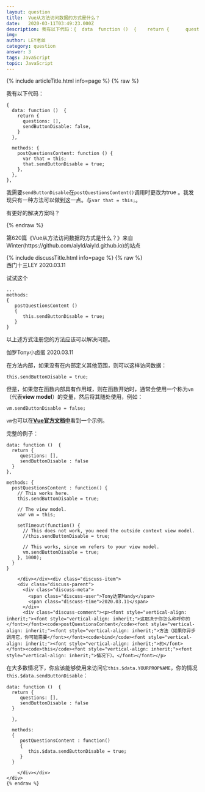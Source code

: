 ```yaml
---
layout: question
title:  Vue从方法访问数据的方式是什么？
date:   2020-03-11T03:49:23.000Z
description: 我有以下代码：{  data  function ()  {    return {      questions  \[\],      sen...
img: 
author: LEY老丝
category: question
answer: 3
tags: JavaScript
topic: JavaScript
---
```

<div class="article-root">
  <div class="article">
    {% include articleTitle.html info=page %}
    {% raw %}
    <div class="article-content"><p><font style="vertical-align: inherit;"><font style="vertical-align: inherit;">我有以下代码：</font></font></p>

<pre><code>{<font></font>
  data: function ()  {<font></font>
    return {<font></font>
      questions: [],<font></font>
      sendButtonDisable: false,<font></font>
    }<font></font>
  },<font></font>
<font></font>
  methods: { <font></font>
    postQuestionsContent: function () {<font></font>
      var that = this;<font></font>
      that.sendButtonDisable = true;<font></font>
    },<font></font>
  },<font></font>
},<font></font>
</code></pre>

<p><font style="vertical-align: inherit;"><font style="vertical-align: inherit;">我需要</font></font><code>sendButtonDisable</code><font style="vertical-align: inherit;"><font style="vertical-align: inherit;">在</font></font><code>postQuestionsContent()</code><font style="vertical-align: inherit;"><font style="vertical-align: inherit;">调用</font><font style="vertical-align: inherit;">时</font><font style="vertical-align: inherit;">更改</font><font style="vertical-align: inherit;">为true </font><font style="vertical-align: inherit;">。</font><font style="vertical-align: inherit;">我发现只有一种方法可以做到这一点。</font><font style="vertical-align: inherit;">与</font></font><code>var that = this;</code><font style="vertical-align: inherit;"><font style="vertical-align: inherit;">。</font></font></p>

<p><font style="vertical-align: inherit;"><font style="vertical-align: inherit;">有更好的解决方案吗？</font></font></p></div>
    {% endraw %}
  </div>
  <p class="winter_mark">第620篇《Vue从方法访问数据的方式是什么？》来自Winter(https://github.com/aiyld/aiyld.github.io)的站点</p>
  <div class="discuss-wrapper">
    {% include discussTitle.html info=page %}
    {% raw %}
    <div class="discuss-list">
    <div class="discuss-item">
        <div class="discuss-parent">
          <div class="discuss-meta">
            <span class="discuss-user">西门十三LEY</span>
            <span class="discuss-time">2020.03.11</span>
          </div>
          <div class="discuss-comment"><p><font style="vertical-align: inherit;"><font style="vertical-align: inherit;">试试这个</font></font></p>

<pre><code>...<font></font>
methods: <font></font>
{ <font></font>
   postQuestionsContent ()<font></font>
   {<font></font>
      this.sendButtonDisable = true;<font></font>
   }<font></font>
}<font></font>
</code></pre>

<p><font style="vertical-align: inherit;"><font style="vertical-align: inherit;">以上述方式注册您的方法应该可以解决问题。</font></font></p></div>
        </div></div><div class="discuss-item">
        <div class="discuss-parent">
          <div class="discuss-meta">
            <span class="discuss-user">伽罗Tony小卤蛋</span>
            <span class="discuss-time">2020.03.11</span>
          </div>
          <div class="discuss-comment"><p><font style="vertical-align: inherit;"><font style="vertical-align: inherit;">在方法内部，如果没有在内部定义其他范围，则可以这样访问数据： </font></font></p>

<pre><code>this.sendButtonDisable = true; 
</code></pre>

<p><font style="vertical-align: inherit;"><font style="vertical-align: inherit;">但是，如果您在函数内部具有作用域，则在函数开始时，通常会使用一个称为</font></font><code>vm</code><font style="vertical-align: inherit;"><font style="vertical-align: inherit;">（代表</font></font><strong><font style="vertical-align: inherit;"><font style="vertical-align: inherit;">view model</font></font></strong><font style="vertical-align: inherit;"><font style="vertical-align: inherit;">）的变量，然后将其随处使用，例如：</font></font></p>

<pre><code>vm.sendButtonDisable = false;
</code></pre>

<p><font style="vertical-align: inherit;"></font><code>vm</code><font style="vertical-align: inherit;"><font style="vertical-align: inherit;">也可以在</font></font><a href="http://vuejs.org/v2/guide/computed.html#Watchers" rel="noreferrer"><strong><font style="vertical-align: inherit;"><font style="vertical-align: inherit;">Vue官方文档中</font></font></strong></a><font style="vertical-align: inherit;"><font style="vertical-align: inherit;">看到</font><font style="vertical-align: inherit;">一个示例</font><font style="vertical-align: inherit;">。</font></font></p>

<p><font style="vertical-align: inherit;"><font style="vertical-align: inherit;">完整的例子： </font></font></p>

<pre><code>data: function ()  {<font></font>
  return {<font></font>
     questions: [],<font></font>
     sendButtonDisable : false<font></font>
  }<font></font>
},<font></font>
<font></font>
methods: { <font></font>
  postQuestionsContent : function() {<font></font>
    // This works here.<font></font>
    this.sendButtonDisable = true;<font></font>
<font></font>
    // The view model.<font></font>
    var vm = this;<font></font>
<font></font>
    setTimeout(function() {<font></font>
      // This does not work, you need the outside context view model.<font></font>
      //this.sendButtonDisable = true;<font></font>
<font></font>
      // This works, since wm refers to your view model.<font></font>
      vm.sendButtonDisable = true;<font></font>
    }, 1000); <font></font>
  }<font></font>
}<font></font>
</code></pre></div>
        </div></div><div class="discuss-item">
        <div class="discuss-parent">
          <div class="discuss-meta">
            <span class="discuss-user">Tony达蒙Mandy</span>
            <span class="discuss-time">2020.03.11</span>
          </div>
          <div class="discuss-comment"><p><font style="vertical-align: inherit;"><font style="vertical-align: inherit;">这取决于你怎么称呼你的</font></font><code>postQuestionsContent</code><font style="vertical-align: inherit;"><font style="vertical-align: inherit;">方法（如果你异步调用它，你可能需要</font></font><code>bind</code><font style="vertical-align: inherit;"><font style="vertical-align: inherit;">的</font></font><code>this</code><font style="vertical-align: inherit;"><font style="vertical-align: inherit;">情况下）。</font></font></p>

<p><font style="vertical-align: inherit;"><font style="vertical-align: inherit;">在大多数情况下，你应该能够使用来访问它</font></font><code>this.$data.YOURPROPNAME</code><font style="vertical-align: inherit;"><font style="vertical-align: inherit;">，你的情况</font></font><code>this.$data.sendButtonDisable</code><font style="vertical-align: inherit;"><font style="vertical-align: inherit;">：</font></font></p>

<pre><code>data: function ()  {<font></font>
  return {<font></font>
     questions: [],<font></font>
     sendButtonDisable : false<font></font>
  }<font></font>
<font></font>
  },<font></font>
<font></font>
  methods: <font></font>
  { <font></font>
     postQuestionsContent : function()<font></font>
     {<font></font>
        this.$data.sendButtonDisable = true;<font></font>
     }<font></font>
  }<font></font>
</code></pre></div>
        </div></div>
    </div>
    {% endraw %}
  </div>
<div>
